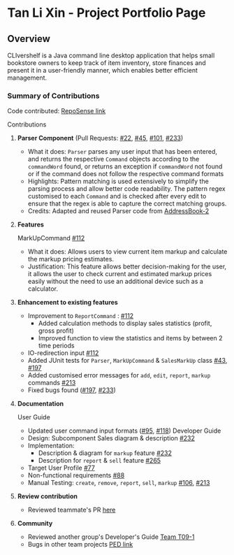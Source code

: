 # Tan Li Xin - Project Portfolio Page

## Overview
CLIvershelf is a Java command line desktop application that helps small bookstore owners to keep track of item 
inventory, store finances and present it in a user-friendly manner, which enables better efficient management. 

### Summary of Contributions
Code contributed: [RepoSense link](https://nus-cs2113-ay2122s1.github.io/tp-dashboard/?search=t-l-xin&sort=groupTitle&sortWithin=title&timeframe=commit&mergegroup=&groupSelect=groupByRepos&breakdown=true&checkedFileTypes=docs~functional-code~test-code~other&since=2021-09-25)

Contributions 

1. **Parser Component** (Pull Requests: [#22](https://github.com/AY2122S1-CS2113T-F11-4/tp/pull/22), 
[#45](https://github.com/AY2122S1-CS2113T-F11-4/tp/pull/45), [#101](https://github.com/AY2122S1-CS2113T-F11-4/tp/pull/101), 
[#233](https://github.com/AY2122S1-CS2113T-F11-4/tp/pull/233))
   * What it does: `Parser` parses any user input that has been entered, and returns the respective `Command` 
     objects according to the `commandWord` found, or returns an exception if `commandWord` not found or if the 
     command does not follow the respective command formats
   * Highlights: Pattern matching is used extensively to simplify the parsing process and allow better code readability. 
     The pattern regex customised to each `Command` and is checked after every edit to ensure that the regex is able to
     capture the correct matching groups. 
   * Credits: Adapted and reused Parser code from [AddressBook-2](https://github.com/se-edu/addressbook-level2/blob/master/src/seedu/addressbook/parser/Parser.java)
           

2. **Features**
   
   MarkUpCommand [#112](https://github.com/AY2122S1-CS2113T-F11-4/tp/pull/112)
      * What it does: Allows users to view current item markup and calculate the markup pricing estimates.
      * Justification: This feature allows better decision-making for the user, it allows the user to check current 
      and estimated markup prices easily without the need to use an additional device such as a calculator.
         

3. **Enhancement to existing features**

   * Improvement to `ReportCommand` : [#112](https://github.com/AY2122S1-CS2113T-F11-4/tp/pull/112) 
     * Added calculation methods to display sales statistics (profit, gross profit)
     * Improved function to view the statistics and items by between 2 time periods
   * IO-redirection input [#112](https://github.com/AY2122S1-CS2113T-F11-4/tp/pull/112)
   * Added JUnit tests for `Parser`, `MarkUpCommand` & `SalesMarkUp` class [#43](https://github.com/AY2122S1-CS2113T-F11-4/tp/pull/43), [#197](https://github.com/AY2122S1-CS2113T-F11-4/tp/pull/197) 
   * Added customised error messages for `add`, `edit`, `report`, `markup` commands [#213](https://github.com/AY2122S1-CS2113T-F11-4/tp/pull/213)     
   * Fixed bugs found ([#197](https://github.com/AY2122S1-CS2113T-F11-4/tp/pull/197), [#233](https://github.com/AY2122S1-CS2113T-F11-4/tp/pull/233))
       

4. **Documentation**
   
   User Guide
      * Updated user command input formats ([#95](https://github.com/AY2122S1-CS2113T-F11-4/tp/pull/95), [#118](https://github.com/AY2122S1-CS2113T-F11-4/tp/pull/118))
   Developer Guide
      * Design: Subcomponent Sales diagram & description [#232](https://github.com/AY2122S1-CS2113T-F11-4/tp/pull/232)
      * Implementation: 
        * Description & diagram for `markup` feature [#232](https://github.com/AY2122S1-CS2113T-F11-4/tp/pull/232)
        * Description for `report` & `sell` feature [#265](https://github.com/AY2122S1-CS2113T-F11-4/tp/pull/265) 
      * Target User Profile [#77](https://github.com/AY2122S1-CS2113T-F11-4/tp/pull/77)
      * Non-functional requirements [#88](https://github.com/AY2122S1-CS2113T-F11-4/tp/pull/88)
      * Manual Testing: `create`, `remove`, `report`, `sell`, `markup` [#106](https://github.com/AY2122S1-CS2113T-F11-4/tp/pull/106), [#213](https://github.com/AY2122S1-CS2113T-F11-4/tp/pull/213)
         

5. **Review contribution**
   * Reviewed teammate's PR [here](https://github.com/AY2122S1-CS2113T-F11-4/tp/pulls?q=is%3Apr+is%3Aclosed+reviewed-by%3A%40me)
   

6. **Community**
   * Reviewed another group's Developer's Guide [Team T09-1](https://github.com/nus-cs2113-AY2122S1/tp/pull/24)
   * Bugs in other team projects [PED link](https://github.com/t-l-xin/ped/issues)
